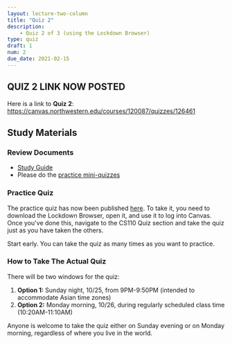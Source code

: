 ```yaml
---
layout: lecture-two-column
title: "Quiz 2"
description:
    - Quiz 2 of 3 (using the Lockdown Browser)
type: quiz
draft: 1
num: 2
due_date: 2021-02-15
---
```


## QUIZ 2 LINK NOW POSTED
Here is a link to **Quiz 2**: <a href="https://canvas.northwestern.edu/courses/120087/quizzes/126461" target="_blank">https://canvas.northwestern.edu/courses/120087/quizzes/126461</a>


## Study Materials
### Review Documents
* <a href="https://docs.google.com/document/d/1Br6BI6AqKExFNiFPQOHAovVANwDx-nM6uhHId-hwAOo/edit?usp=sharing" target="_blank">Study Guide</a>
* Please do the <a href="https://canvas.northwestern.edu/courses/120087/quizzes" target="_blank">practice mini-quizzes</a>

### Practice Quiz
The practice quiz has now been published <a href="https://canvas.northwestern.edu/courses/120087/quizzes/118160" target="_blank">here</a>. To take it, you need to download the Lockdown Browser, open it, and use it to log into Canvas. Once you've done this, navigate to the CS110 Quiz section and take the quiz just as you have taken the others.

Start early. You can take the quiz as many times as you want to practice.

### How to Take The Actual Quiz

There will be two windows for the quiz:

1. **Option 1:** Sunday night, 10/25, from 9PM-9:50PM (intended to accommodate Asian time zones)
2. **Option 2:** Monday morning, 10/26, during regularly scheduled class time (10:20AM-11:10AM)

Anyone is welcome to take the quiz either on Sunday evening or on Monday morning, regardless of where you live in the world.
